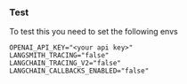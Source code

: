 ### Test

To test this you need to set the following envs

```
OPENAI_API_KEY="<your api key>"
LANGSMITH_TRACING="false"
LANGCHAIN_TRACING_V2="false"
LANGCHAIN_CALLBACKS_ENABLED="false"
```
